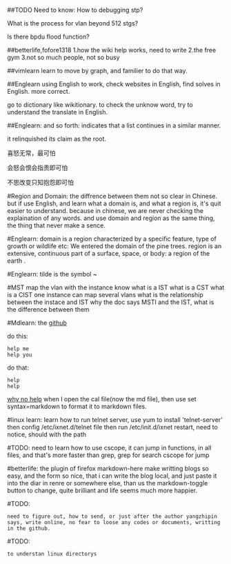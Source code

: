 ##TODO Need to know:
How to debugging stp?

What is the process for vlan beyond 512 stgs?

Is there bpdu flood function?

##betterlife,fofore1318
1.how the wiki help works, need to write
2.the free gym
3.not so much people, not so busy

##vimlearn
learn to move by graph, and familier to do that way.

##Englearn
using English to work, check websites in English, find solves in English.
more correct.

go to dictionary like wikitionary. to check the unknow word, try to understand the translate in English.


##Englearn: 
and so forth: indicates that a list continues in a similar manner.

it relinquished its claim as the root.


喜怒无常，最可怕

会怒会恨会指责即可怕

不思改变只知抱怨即可怕

#Region and Domain:
the diffrence between them not so clear in Chinese.
but if use English, and learn what a domain is, and what a region is, it's quit easier to understand.
because in chinese, we are never checking the explaination of any words.
and use domain and region as the same thing, the thing that never make a sence.

#Englearn:
domain is a region characterized by a specific feature, type of growth or wildlife
etc: We entered the domain of the pine trees.
region is an extensive, continuous part of a surface, space, or body: a region of the earth .

#Englearn:
tilde is the symbol ~


#MST
map the vlan with the instance
know what is a IST
what is a CST
what is a CIST
one instance can map several vlans
what is the relationship between the instace and IST
why the doc says MSTI and the IST, what is the difference between them

#Mdlearn:
the [github](github.com)

do this:

    help me
    help you

do that:

    help
    help 

[why no help](fofore.com)
when I open the cal file(now the md file), then use set syntax=markdown to format it to markdown files.



#linux learn:
learn how to run telnet server,
use yum to install 'telnet-server'
then config /etc/ixnet.d/telnet file
then run /etc/init.d/ixnet restart, need to notice, should with the path


#TODO:
    need to learn how to use cscope, it can jump in functions, in all files, and that's more faster than grep, grep for search cscope for jump


#betterlife:
the plugin of firefox markdown-here make writting blogs so easy, and the form so nice, that i can write the blog local, and just paste it into the diar in renre or somewhere else, than us the
markdown-toggle button to change, quite brilliant and life seems much more happier.

#TODO:
    
    need to figure out, how to send, or just after the author yangzhipin says, write online, no fear to loose any codes or documents, writting in the github.


#TODO:

    to understan linux directorys
